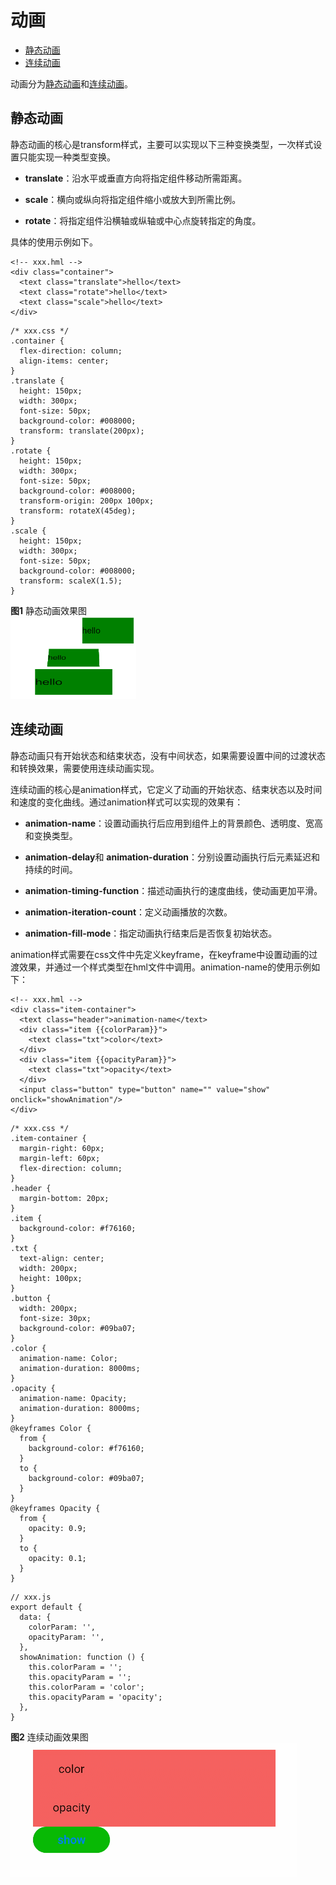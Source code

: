 # 动画

- [静态动画](#静态动画)
- [连续动画](#连续动画)

动画分为[静态动画](#静态动画)和[连续动画](#连续动画)。


## 静态动画

静态动画的核心是transform样式，主要可以实现以下三种变换类型，一次样式设置只能实现一种类型变换。

- **translate**：沿水平或垂直方向将指定组件移动所需距离。

- **scale**：横向或纵向将指定组件缩小或放大到所需比例。

- **rotate**：将指定组件沿横轴或纵轴或中心点旋转指定的角度。

具体的使用示例如下。

```
<!-- xxx.hml -->
<div class="container">
  <text class="translate">hello</text>
  <text class="rotate">hello</text>
  <text class="scale">hello</text>
</div>
```

```
/* xxx.css */
.container {
  flex-direction: column;
  align-items: center;
}
.translate {
  height: 150px;
  width: 300px;
  font-size: 50px;
  background-color: #008000;
  transform: translate(200px);
}
.rotate {
  height: 150px;
  width: 300px;
  font-size: 50px;
  background-color: #008000;
  transform-origin: 200px 100px;
  transform: rotateX(45deg);
}
.scale {
  height: 150px;
  width: 300px;
  font-size: 50px;
  background-color: #008000;
  transform: scaleX(1.5);
}
```


**图1** 静态动画效果图<br/>
![zh-cn_image_0000001212066279](figures/zh-cn_image_0000001212066279.png)


## 连续动画

静态动画只有开始状态和结束状态，没有中间状态，如果需要设置中间的过渡状态和转换效果，需要使用连续动画实现。

连续动画的核心是animation样式，它定义了动画的开始状态、结束状态以及时间和速度的变化曲线。通过animation样式可以实现的效果有：

- **animation-name**：设置动画执行后应用到组件上的背景颜色、透明度、宽高和变换类型。

- **animation-delay**和 **animation-duration**：分别设置动画执行后元素延迟和持续的时间。

- **animation-timing-function**：描述动画执行的速度曲线，使动画更加平滑。

- **animation-iteration-count**：定义动画播放的次数。

- **animation-fill-mode**：指定动画执行结束后是否恢复初始状态。

animation样式需要在css文件中先定义keyframe，在keyframe中设置动画的过渡效果，并通过一个样式类型在hml文件中调用。animation-name的使用示例如下：

```
<!-- xxx.hml -->
<div class="item-container">
  <text class="header">animation-name</text>
  <div class="item {{colorParam}}">
    <text class="txt">color</text>
  </div>
  <div class="item {{opacityParam}}">
    <text class="txt">opacity</text>
  </div>
  <input class="button" type="button" name="" value="show" onclick="showAnimation"/>
</div>
```

```
/* xxx.css */
.item-container {
  margin-right: 60px;
  margin-left: 60px;
  flex-direction: column;
}
.header {
  margin-bottom: 20px;
}
.item {
  background-color: #f76160;
}
.txt {
  text-align: center;
  width: 200px;
  height: 100px;
}
.button {
  width: 200px;
  font-size: 30px;
  background-color: #09ba07;
}
.color {
  animation-name: Color;
  animation-duration: 8000ms;
}
.opacity {
  animation-name: Opacity;
  animation-duration: 8000ms;
}
@keyframes Color {
  from {
    background-color: #f76160;
  }
  to {
    background-color: #09ba07;
  }
}
@keyframes Opacity {
  from {
    opacity: 0.9;
  }
  to {
    opacity: 0.1;
  }
}
```

```
// xxx.js
export default {
  data: {
    colorParam: '',
    opacityParam: '',
  },
  showAnimation: function () {
    this.colorParam = '';
    this.opacityParam = '';
    this.colorParam = 'color';
    this.opacityParam = 'opacity';
  },
}
```

**图2** 连续动画效果图<br/>
![zh-cn_image_0000001166744904](figures/zh-cn_image_0000001166744904.gif)

